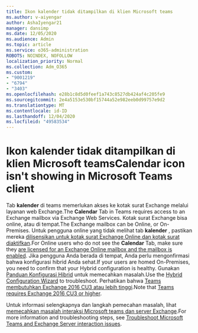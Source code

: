```yaml
---
title: Ikon kalender tidak ditampilkan di klien Microsoft teams
ms.author: v-aiyengar
author: AshaIyengar21
manager: dansimp
ms.date: 12/05/2020
ms.audience: Admin
ms.topic: article
ms.service: o365-administration
ROBOTS: NOINDEX, NOFOLLOW
localization_priority: Normal
ms.collection: Adm_O365
ms.custom:
- "9001219"
- "6794"
- "3403"
ms.openlocfilehash: e28b1c8d5d0feef1a743c8527db424af4c205fe9
ms.sourcegitcommit: 2e4a5153e530bf15744a52e982eeb0d99757e9d2
ms.translationtype: MT
ms.contentlocale: id-ID
ms.lasthandoff: 12/04/2020
ms.locfileid: "49583534"
---
```

# <a name="calendar-icon-isnt-showing-in-microsoft-teams-client"></a><span data-ttu-id="0fd4b-102">Ikon kalender tidak ditampilkan di klien Microsoft teams</span><span class="sxs-lookup"><span data-stu-id="0fd4b-102">Calendar icon isn't showing in Microsoft Teams client</span></span>

<span data-ttu-id="0fd4b-103">Tab **kalender** di teams memerlukan akses ke kotak surat Exchange melalui layanan web Exchange.</span><span class="sxs-lookup"><span data-stu-id="0fd4b-103">The **Calendar** Tab in Teams requires access to an Exchange mailbox via Exchange Web Services.</span></span> <span data-ttu-id="0fd4b-104">Kotak surat Exchange bisa online, atau di tempat.</span><span class="sxs-lookup"><span data-stu-id="0fd4b-104">The Exchange mailbox can be Online, or On-Premises.</span></span> <span data-ttu-id="0fd4b-105">Untuk pengguna online yang tidak melihat tab **kalender** , pastikan mereka [dilisensikan untuk kotak surat Exchange Online dan kotak surat diaktifkan](https://docs.microsoft.com/exchange/recipients-in-exchange-online/create-user-mailboxes).</span><span class="sxs-lookup"><span data-stu-id="0fd4b-105">For Online users who do not see the **Calendar** Tab, make sure they [are licensed for an Exchange Online mailbox and the mailbox is enabled](https://docs.microsoft.com/exchange/recipients-in-exchange-online/create-user-mailboxes).</span></span> <span data-ttu-id="0fd4b-106">Jika pengguna Anda berada di tempat, Anda perlu mengonfirmasi bahwa konfigurasi hibrid Anda sehat.</span><span class="sxs-lookup"><span data-stu-id="0fd4b-106">If your users are homed On-Premises, you need to confirm that your Hybrid configuration is healthy.</span></span> <span data-ttu-id="0fd4b-107">Gunakan [Panduan Konfigurasi Hibrid](https://docs.microsoft.com/exchange/hybrid-deployment/hybrid-agent) untuk memecahkan masalah.</span><span class="sxs-lookup"><span data-stu-id="0fd4b-107">Use the [Hybrid Configuration Wizard](https://docs.microsoft.com/exchange/hybrid-deployment/hybrid-agent) to troubleshoot.</span></span> <span data-ttu-id="0fd4b-108">Perhatikan bahwa [Teams membutuhkan Exchange 2016 CU3 atau lebih tinggi](https://docs.microsoft.com/microsoftteams/exchange-teams-interact).</span><span class="sxs-lookup"><span data-stu-id="0fd4b-108">Note that [Teams requires Exchange 2016 CU3 or higher](https://docs.microsoft.com/microsoftteams/exchange-teams-interact).</span></span>

<span data-ttu-id="0fd4b-109">Untuk informasi selengkapnya dan langkah pemecahan masalah, lihat [memecahkan masalah interaksi Microsoft teams dan server Exchange](https://docs.microsoft.com/microsoftteams/troubleshoot/known-issues/teams-exchange-interaction-issue).</span><span class="sxs-lookup"><span data-stu-id="0fd4b-109">For more information and troubleshooting steps, see [Troubleshoot Microsoft Teams and Exchange Server interaction issues](https://docs.microsoft.com/microsoftteams/troubleshoot/known-issues/teams-exchange-interaction-issue).</span></span>
